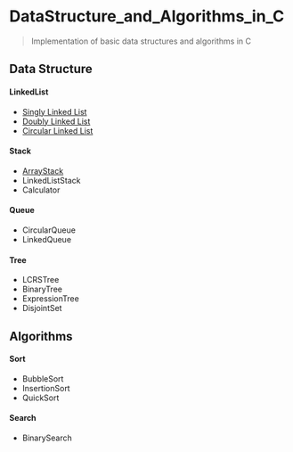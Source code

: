 # DataStructure_and_Algorithms_in_C
> Implementation of basic data structures and algorithms in C

## Data Structure
#### LinkedList
* [Singly Linked List](https://github.com/ChoiBoyoon/DataStructure_and_Algorithms_in_C/tree/main/SingleLinkedList)
* [Doubly Linked List](https://github.com/ChoiBoyoon/DataStructure_and_Algorithms_in_C/tree/main/DoublyLinkedList)
* [Circular Linked List](https://github.com/ChoiBoyoon/DataStructure_and_Algorithms_in_C/tree/main/CircularLinkedList)

#### Stack
* [ArrayStack](https://github.com/ChoiBoyoon/DataStructure_and_Algorithms_in_C/tree/main/ArrayStack)
* LinkedListStack
* Calculator

#### Queue
* CircularQueue
* LinkedQueue

#### Tree
* LCRSTree
* BinaryTree
* ExpressionTree
* DisjointSet

## Algorithms
#### Sort
* BubbleSort
* InsertionSort
* QuickSort

#### Search
* BinarySearch

